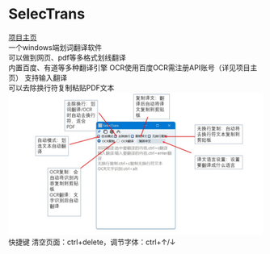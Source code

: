 # SelecTrans
[项目主页](http://www.xunbu.cc/lightrans)  
一个windows端划词翻译软件  
可以做到网页、pdf等多格式划线翻译  
内置百度、有道等多种翻译引擎
OCR使用百度OCR需注册API账号（详见项目主页）
支持输入翻译  
可以去除换行符复制粘贴PDF文本
![Image text](https://github.com/xunbu/SelecTrans/blob/main/examplephoto/%E5%8A%9F%E8%83%BD%E4%BB%8B%E7%BB%8D.jpg)
快捷键 清空页面：ctrl+delete，调节字体：ctrl+↑/↓

